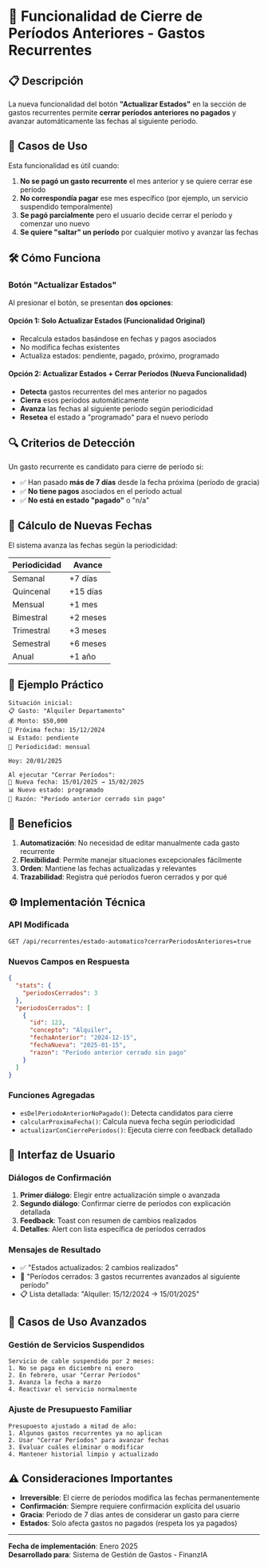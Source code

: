 # 🔄 Funcionalidad de Cierre de Períodos Anteriores - Gastos Recurrentes

## 📋 Descripción

La nueva funcionalidad del botón **"Actualizar Estados"** en la sección de gastos recurrentes permite **cerrar períodos anteriores no pagados** y avanzar automáticamente las fechas al siguiente período.

## 🎯 Casos de Uso

Esta funcionalidad es útil cuando:

1. **No se pagó un gasto recurrente** el mes anterior y se quiere cerrar ese período
2. **No correspondía pagar** ese mes específico (por ejemplo, un servicio suspendido temporalmente)
3. **Se pagó parcialmente** pero el usuario decide cerrar el período y comenzar uno nuevo
4. **Se quiere "saltar" un período** por cualquier motivo y avanzar las fechas

## 🛠️ Cómo Funciona

### Botón "Actualizar Estados"

Al presionar el botón, se presentan **dos opciones**:

#### **Opción 1: Solo Actualizar Estados** (Funcionalidad Original)
- Recalcula estados basándose en fechas y pagos asociados
- No modifica fechas existentes
- Actualiza estados: pendiente, pagado, próximo, programado

#### **Opción 2: Actualizar Estados + Cerrar Períodos** (Nueva Funcionalidad)
- **Detecta** gastos recurrentes del mes anterior no pagados
- **Cierra** esos períodos automáticamente
- **Avanza** las fechas al siguiente período según periodicidad
- **Resetea** el estado a "programado" para el nuevo período

## 🔍 Criterios de Detección

Un gasto recurrente es candidato para cierre de período si:

- ✅ Han pasado **más de 7 días** desde la fecha próxima (período de gracia)
- ✅ **No tiene pagos** asociados en el período actual
- ✅ **No está en estado "pagado"** o "n/a"

## 📅 Cálculo de Nuevas Fechas

El sistema avanza las fechas según la periodicidad:

| Periodicidad | Avance |
|-------------|---------|
| Semanal     | +7 días |
| Quincenal   | +15 días |
| Mensual     | +1 mes |
| Bimestral   | +2 meses |
| Trimestral  | +3 meses |
| Semestral   | +6 meses |
| Anual       | +1 año |

## 🎪 Ejemplo Práctico

```
Situación inicial:
📋 Gasto: "Alquiler Departamento"
💰 Monto: $50,000
📅 Próxima fecha: 15/12/2024
📊 Estado: pendiente
🔄 Periodicidad: mensual

Hoy: 20/01/2025

Al ejecutar "Cerrar Períodos":
📅 Nueva fecha: 15/01/2025 → 15/02/2025
📊 Nuevo estado: programado
💬 Razón: "Período anterior cerrado sin pago"
```

## 🌟 Beneficios

1. **Automatización**: No necesidad de editar manualmente cada gasto recurrente
2. **Flexibilidad**: Permite manejar situaciones excepcionales fácilmente
3. **Orden**: Mantiene las fechas actualizadas y relevantes
4. **Trazabilidad**: Registra qué períodos fueron cerrados y por qué

## ⚙️ Implementación Técnica

### API Modificada
```
GET /api/recurrentes/estado-automatico?cerrarPeriodosAnteriores=true
```

### Nuevos Campos en Respuesta
```json
{
  "stats": {
    "periodosCerrados": 3
  },
  "periodosCerrados": [
    {
      "id": 123,
      "concepto": "Alquiler",
      "fechaAnterior": "2024-12-15",
      "fechaNueva": "2025-01-15",
      "razon": "Período anterior cerrado sin pago"
    }
  ]
}
```

### Funciones Agregadas
- `esDelPeriodoAnteriorNoPagado()`: Detecta candidatos para cierre
- `calcularProximaFecha()`: Calcula nueva fecha según periodicidad  
- `actualizarConCierrePeriodos()`: Ejecuta cierre con feedback detallado

## 🎯 Interfaz de Usuario

### Diálogos de Confirmación
1. **Primer diálogo**: Elegir entre actualización simple o avanzada
2. **Segundo diálogo**: Confirmar cierre de períodos con explicación detallada
3. **Feedback**: Toast con resumen de cambios realizados
4. **Detalles**: Alert con lista específica de períodos cerrados

### Mensajes de Resultado
- ✅ "Estados actualizados: 2 cambios realizados"
- 🔄 "Períodos cerrados: 3 gastos recurrentes avanzados al siguiente período"
- 📋 Lista detallada: "Alquiler: 15/12/2024 → 15/01/2025"

## 🚀 Casos de Uso Avanzados

### Gestión de Servicios Suspendidos
```
Servicio de cable suspendido por 2 meses:
1. No se paga en diciembre ni enero
2. En febrero, usar "Cerrar Períodos"  
3. Avanza la fecha a marzo
4. Reactivar el servicio normalmente
```

### Ajuste de Presupuesto Familiar
```
Presupuesto ajustado a mitad de año:
1. Algunos gastos recurrentes ya no aplican
2. Usar "Cerrar Períodos" para avanzar fechas
3. Evaluar cuáles eliminar o modificar
4. Mantener historial limpio y actualizado
```

## ⚠️ Consideraciones Importantes

- **Irreversible**: El cierre de períodos modifica las fechas permanentemente
- **Confirmación**: Siempre requiere confirmación explícita del usuario
- **Gracia**: Periodo de 7 días antes de considerar un gasto para cierre
- **Estados**: Solo afecta gastos no pagados (respeta los ya pagados)

---

**Fecha de implementación**: Enero 2025  
**Desarrollado para**: Sistema de Gestión de Gastos - FinanzIA 